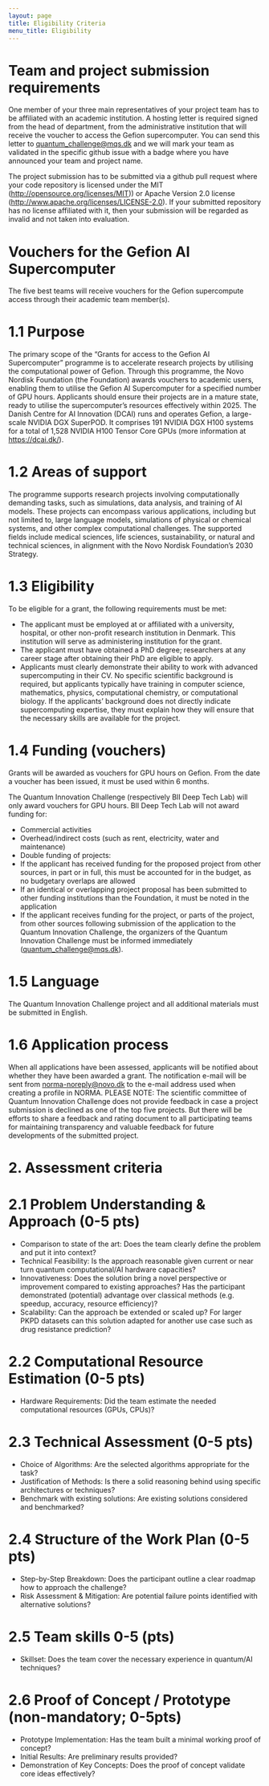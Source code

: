 ```yaml
---
layout: page
title: Eligibility Criteria
menu_title: Eligibility
---
```


# Team and project submission requirements

One member of your three main representatives of your project team has to be affiliated with an academic institution. A hosting letter is required signed from the head of department, from the administrative institution that will receive the voucher to access the Gefion supercomputer.
You can send this letter to quantum_challenge@mqs.dk and we will mark your team as validated in the specific github issue with a badge where you have announced your team and project name.

The project submission has to be submitted via a github pull request where your code repository is licensed under the MIT (http://opensource.org/licenses/MIT)) or Apache Version 2.0 license (http://www.apache.org/licenses/LICENSE-2.0). If your submitted repository has no license affiliated with it, then your submission will be regarded as invalid and not taken into evaluation.

# Vouchers for the Gefion AI Supercomputer

The five best teams will receive vouchers for the Gefion supercompute access through their academic team member(s).

# 1.1 Purpose

The primary scope of the “Grants for access to the Gefion AI Supercomputer” programme is to accelerate research projects by utilising the computational power of Gefion. Through this programme, the Novo Nordisk Foundation (the Foundation) awards vouchers to academic users, enabling them to utilise the Gefion AI Supercomputer for a specified number of GPU hours. Applicants should ensure their projects are in a mature state, ready to utilise the
supercomputer’s resources effectively within 2025. The Danish Centre for AI Innovation (DCAI) runs and operates Gefion, a large-scale NVIDIA DGX SuperPOD. It comprises 191 NVIDIA DGX H100 systems for a total of 1,528 NVIDIA H100 Tensor Core GPUs (more information at https://dcai.dk/).

# 1.2 Areas of support
The programme supports research projects involving computationally demanding tasks, such as simulations, data analysis, and training of AI models. These projects can encompass various applications, including but not limited to, large language models, simulations of physical or chemical systems, and other complex computational challenges. The supported fields include medical sciences, life sciences, sustainability, or natural and technical sciences, in alignment with the Novo Nordisk Foundation’s 2030 Strategy.

# 1.3 Eligibility
To be eligible for a grant, the following requirements must be met:
- The applicant must be employed at or affiliated with a university, hospital, or other
non-profit research institution in Denmark. This institution will serve as administering
institution for the grant.
- The applicant must have obtained a PhD degree; researchers at any career stage after
obtaining their PhD are eligible to apply.
- Applicants must clearly demonstrate their ability to work with advanced supercomputing in their CV. No specific scientific background is required, but applicants typically have training in computer science, mathematics, physics, computational chemistry, or computational biology. If the applicants’ background does not directly indicate supercomputing expertise, they must explain how they will ensure that the necessary skills are available for the project.

# 1.4 Funding (vouchers)
Grants will be awarded as vouchers for GPU hours on Gefion. From the date a voucher has
been issued, it must be used within 6 months.

The Quantum Innovation Challenge (respectively BII Deep Tech Lab) will only award vouchers for GPU hours. BII Deep Tech Lab will not award funding for:
- Commercial activities
- Overhead/indirect costs (such as rent, electricity, water and maintenance)
- Double funding of projects:
- If the applicant has received funding for the proposed project from other sources, in part or in full, this must be accounted for in the budget, as no budgetary overlaps are allowed
- If an identical or overlapping project proposal has been submitted to other funding institutions than the Foundation, it must be noted in the application
- If the applicant receives funding for the project, or parts of the project, from other sources following submission of the application to the Quantum Innovation Challenge, the organizers of the Quantum Innovation Challenge must be informed immediately (quantum_challenge@mqs.dk).

# 1.5 Language
The Quantum Innovation Challenge project and all additional materials must be submitted in English.

# 1.6 Application process
When all applications have been assessed, applicants will be notified about whether they
have been awarded a grant. The notification e-mail will be sent from norma-noreply@novo.dk
to the e-mail address used when creating a profile in NORMA.
PLEASE NOTE: The scientific committee of Quantum Innovation Challenge does not provide feedback in case a project submission is declined as one of the top five projects. But there will be efforts to share a feedback and rating document to all participating teams for maintaining transparency and valuable feedback for future developments of the submitted project.

# 2. Assessment criteria

# 2.1 Problem Understanding & Approach (0-5 pts)

- Comparison to state of the art: Does the team clearly define the problem and put it into context?
- Technical Feasibility: Is the approach reasonable given current or near turn quantum computational/AI hardware capacities? 
- Innovativeness: Does the solution bring a novel perspective or improvement compared to existing approaches? Has the participant demonstrated (potential) advantage over classical methods (e.g. speedup, accuracy, resource efficiency)? 
- Scalability: Can the approach be extended or scaled up? For larger PKPD datasets can this solution adapted for another use case such as drug resistance prediction?

# 2.2 Computational Resource Estimation (0-5 pts)
- Hardware Requirements: Did the team estimate the needed computational resources (GPUs, CPUs)? 

# 2.3 Technical Assessment (0-5 pts)
- Choice of Algorithms: Are the selected algorithms appropriate for the task?
- Justification of Methods: Is there a solid reasoning behind using specific architectures or techniques?
- Benchmark with existing solutions: Are existing solutions considered and benchmarked?

# 2.4 Structure of the Work Plan (0-5 pts)
- Step-by-Step Breakdown: Does the participant outline a clear roadmap how to approach the challenge?
- Risk Assessment & Mitigation: Are potential failure points identified with alternative solutions?

# 2.5 Team skills 0-5 (pts)
- Skillset: Does the team cover the necessary experience in quantum/AI techniques?

# 2.6 Proof of Concept / Prototype (non-mandatory; 0-5pts)
- Prototype Implementation: Has the team built a minimal working proof of concept? 
- Initial Results: Are preliminary results provided?
- Demonstration of Key Concepts: Does the proof of concept validate core ideas effectively?

